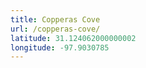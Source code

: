 ```yaml
---
title: Copperas Cove
url: /copperas-cove/
latitude: 31.124062000000002
longitude: -97.9030785
---
```

